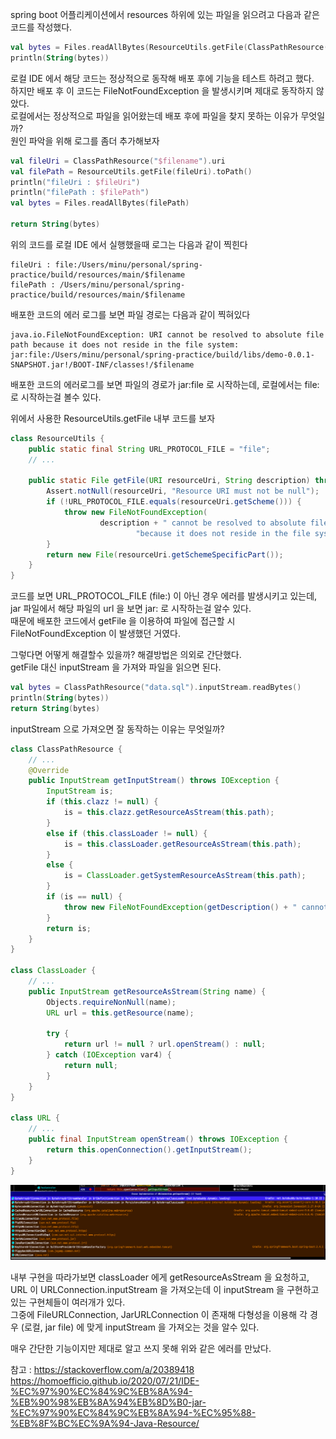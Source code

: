 spring boot 어플리케이션에서 resources 하위에 있는 파일을 읽으려고 다음과 같은 코드를 작성했다.

```kotlin
val bytes = Files.readAllBytes(ResourceUtils.getFile(ClassPathResource("$filename").uri).toPath())
println(String(bytes))
```

로컬 IDE 에서 해당 코드는 정상적으로 동작해 배포 후에 기능을 테스트 하려고 했다.  
하지만 배포 후 이 코드는 FileNotFoundException 을 발생시키며 제대로 동작하지 않았다.  
로컬에서는 정상적으로 파일을 읽어왔는데 배포 후에 파일을 찾지 못하는 이유가 무엇일까?  
원인 파악을 위해 로그를 좀더 추가해보자


```kotlin
val fileUri = ClassPathResource("$filename").uri
val filePath = ResourceUtils.getFile(fileUri).toPath()
println("fileUri : $fileUri")
println("filePath : $filePath")
val bytes = Files.readAllBytes(filePath)

return String(bytes)
```

위의 코드를 로컬 IDE 에서 실행했을때 로그는 다음과 같이 찍힌다 
```
fileUri : file:/Users/minu/personal/spring-practice/build/resources/main/$filename
filePath : /Users/minu/personal/spring-practice/build/resources/main/$filename
```

배포한 코드의 에러 로그를 보면 파일 경로는 다음과 같이 찍혀있다
```
java.io.FileNotFoundException: URI cannot be resolved to absolute file path because it does not reside in the file system: jar:file:/Users/minu/personal/spring-practice/build/libs/demo-0.0.1-SNAPSHOT.jar!/BOOT-INF/classes!/$filename 
```

배포한 코드의 에러로그를 보면 파일의 경로가 jar:file 로 시작하는데, 로컬에서는 file: 로 시작하는걸 볼수 있다.

위에서 사용한 ResourceUtils.getFile 내부 코드를 보자

```java
class ResourceUtils {
    public static final String URL_PROTOCOL_FILE = "file";
    // ...
    
    public static File getFile(URI resourceUri, String description) throws FileNotFoundException {
        Assert.notNull(resourceUri, "Resource URI must not be null");
        if (!URL_PROTOCOL_FILE.equals(resourceUri.getScheme())) {
            throw new FileNotFoundException(
                    description + " cannot be resolved to absolute file path " +
                            "because it does not reside in the file system: " + resourceUri);
        }
        return new File(resourceUri.getSchemeSpecificPart());
    }
}
```

코드를 보면 URL_PROTOCOL_FILE (file:) 이 아닌 경우 에러를 발생시키고 있는데, jar 파일에서 해당 파일의 url 을 보면 jar: 로 시작하는걸 알수 있다.  
때문에 배포한 코드에서 getFile 을 이용하여 파일에 접근할 시 FileNotFoundException 이 발생했던 거였다.  

그렇다면 어떻게 해결할수 있을까? 해결방법은 의외로 간단했다.  
getFile 대신 inputStream 을 가져와 파일을 읽으면 된다.

```kotlin
val bytes = ClassPathResource("data.sql").inputStream.readBytes()
println(String(bytes))
return String(bytes)
```

inputStream 으로 가져오면 잘 동작하는 이유는 무엇일까?   


```java
class ClassPathResource {
    // ...
    @Override
    public InputStream getInputStream() throws IOException {
        InputStream is;
        if (this.clazz != null) {
            is = this.clazz.getResourceAsStream(this.path);
        }
        else if (this.classLoader != null) {
            is = this.classLoader.getResourceAsStream(this.path);
        }
        else {
            is = ClassLoader.getSystemResourceAsStream(this.path);
        }
        if (is == null) {
            throw new FileNotFoundException(getDescription() + " cannot be opened because it does not exist");
        }
        return is;
    }
} 

class ClassLoader {
    // ...
    public InputStream getResourceAsStream(String name) {
        Objects.requireNonNull(name);
        URL url = this.getResource(name);

        try {
            return url != null ? url.openStream() : null;
        } catch (IOException var4) {
            return null;
        }
    }
}

class URL {
    // ...
    public final InputStream openStream() throws IOException {
        return this.openConnection().getInputStream();
    }
}
```
![inputStream.png](./inputStream.png)

내부 구현을 따라가보면 classLoader 에게 getResourceAsStream 을 요청하고,  
URL 이 URLConnection.inputStream 을 가져오는데 이 inputStream 을 구현하고 있는 구현체들이 여러개가 있다.  
그중에 FileURLConnection, JarURLConnection 이 존재해 다형성을 이용해 각 경우 (로컬, jar file) 에 맞게 inputStream 을 가져오는 것을 알수 있다.  

매우 간단한 기능이지만 제대로 알고 쓰지 못해 위와 같은 에러를 만났다.

참고 :
https://stackoverflow.com/a/20389418  
https://homoefficio.github.io/2020/07/21/IDE-%EC%97%90%EC%84%9C%EB%8A%94-%EB%90%98%EB%8A%94%EB%8D%B0-jar-%EC%97%90%EC%84%9C%EB%8A%94-%EC%95%88-%EB%8F%BC%EC%9A%94-Java-Resource/